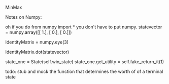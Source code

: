MinMax

Notes on Numpy:

oh if you do from numpy import * you don't have to put numpy.
statevector = numpy.array([[ 1.],
                [ 0.],
                [ 0.]])

IdentityMatrix = numpy.eye(3)

IdentityMatrix.dot(statevector)
>>>

state_one = State(self.win_state)
state_one.get_utility = self.fake_return_it(1)

todo: stub and mock the function that determines the worth of
of a terminal state
